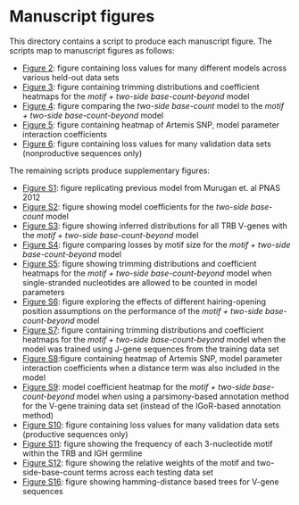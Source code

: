 # Manuscript figures

This directory contains a script to produce each manuscript figure.
The scripts map to manuscript figures as follows:

- [Figure 2](multi_parameter_loss_plot.R): figure containing loss values for many different models across various held-out data sets
- [Figure 3](motif_base_count_model.R): figure containing trimming distributions and coefficient heatmaps for the _motif + two-side base-count-beyond_ model
- [Figure 4](most_improved.R): figure comparing the _two-side base-count_ model to the _motif + two-side base-count-beyond_ model
- [Figure 5](snp-interaction_coefs_motif_two-side-base-count-beyond.R): figure containing heatmap of Artemis SNP, model parameter interaction coefficients
- [Figure 6](validation.R): figure containing loss values for many validation data sets (nonproductive sequences only)

The remaining scripts produce supplementary figures:

- [Figure S1](murugan_replication.R): figure replicating previous model from Murugan et. al PNAS 2012
- [Figure S2](single_parameter_coefs.R): figure showing model coefficients for the _two-side base-count_ model
- [Figure S3](gallery.R): figure showing inferred distributions for all TRB V-genes with the _motif + two-side base-count-beyond_ model
- [Figure S4](motif_base_count_motif_size.R): figure comparing losses by motif size for the _motif + two-side base-count-beyond_ model
- [Figure S5](motif_base_count_ss_model.R): figure showing trimming distributions and coefficient heatmaps for the _motif + two-side base-count-beyond_ model when single-stranded nucleotides are allowed to be counted in model parameters
- [Figure S6](hairpin.R): figure exploring the effects of different hairing-opening position assumptions on the performance of the _motif + two-side base-count-beyond_ model
- [Figure S7](motif_base_count_model_vj.R): figure containing trimming distributions and coefficient heatmaps for the _motif + two-side base-count-beyond_ model when the model was trained using J-gene sequences from the training data set
- [Figure S8](snp-interaction_coefs_motif_linear-distance_two-side-base-count-beyond.R):figure containing heatmap of Artemis SNP, model parameter interaction coefficients when a distance term was also included in the model
- [Figure S9](parsimony_annotation.R): model coefficient heatmap for the _motif + two-side base-count-beyond_ model when using a parsimony-based annotation method for the V-gene training data set (instead of the IGoR-based annotation method)
- [Figure S10](validation.R): figure containing loss values for many validation data sets (productive sequences only)
- [Figure S11](motif_frequency.R): figure showing the frequency of each 3-nucleotide motif within the TRB and IGH germline
- [Figure S12](rel_importance.R): figure showing the relative weights of the motif and two-side-base-count terms across each testing data set
- [Figure S16](gene_trees.R): figure showing hamming-distance based trees for V-gene sequences
